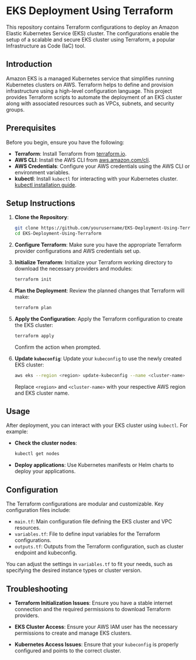 # EKS Deployment Using Terraform

This repository contains Terraform configurations to deploy an Amazon Elastic Kubernetes Service (EKS) cluster. The configurations enable the setup of a scalable and secure EKS cluster using Terraform, a popular Infrastructure as Code (IaC) tool.

## Introduction

Amazon EKS is a managed Kubernetes service that simplifies running Kubernetes clusters on AWS. Terraform helps to define and provision infrastructure using a high-level configuration language. This project provides Terraform scripts to automate the deployment of an EKS cluster along with associated resources such as VPCs, subnets, and security groups.

## Prerequisites

Before you begin, ensure you have the following:

- **Terraform**: Install Terraform from [terraform.io](https://www.terraform.io/downloads.html).
- **AWS CLI**: Install the AWS CLI from [aws.amazon.com/cli](https://aws.amazon.com/cli/).
- **AWS Credentials**: Configure your AWS credentials using the AWS CLI or environment variables.
- **kubectl**: Install `kubectl` for interacting with your Kubernetes cluster. [kubectl installation guide](https://kubernetes.io/docs/tasks/tools/install-kubectl/).

## Setup Instructions

1. **Clone the Repository**:
   ```bash
   git clone https://github.com/yourusername/EKS-Deployment-Using-Terraform.git
   cd EKS-Deployment-Using-Terraform
   ```

2. **Configure Terraform**:
   Make sure you have the appropriate Terraform provider configurations and AWS credentials set up. 

3. **Initialize Terraform**:
   Initialize your Terraform working directory to download the necessary providers and modules:
   ```bash
   terraform init
   ```

4. **Plan the Deployment**:
   Review the planned changes that Terraform will make:
   ```bash
   terraform plan
   ```

5. **Apply the Configuration**:
   Apply the Terraform configuration to create the EKS cluster:
   ```bash
   terraform apply
   ```
   Confirm the action when prompted.

6. **Update `kubeconfig`**:
   Update your `kubeconfig` to use the newly created EKS cluster:
   ```bash
   aws eks --region <region> update-kubeconfig --name <cluster-name>
   ```
   Replace `<region>` and `<cluster-name>` with your respective AWS region and EKS cluster name.

## Usage

After deployment, you can interact with your EKS cluster using `kubectl`. For example:

- **Check the cluster nodes**:
  ```bash
  kubectl get nodes
  ```

- **Deploy applications**:
  Use Kubernetes manifests or Helm charts to deploy your applications.

## Configuration

The Terraform configurations are modular and customizable. Key configuration files include:

- `main.tf`: Main configuration file defining the EKS cluster and VPC resources.
- `variables.tf`: File to define input variables for the Terraform configurations.
- `outputs.tf`: Outputs from the Terraform configuration, such as cluster endpoint and kubeconfig.

You can adjust the settings in `variables.tf` to fit your needs, such as specifying the desired instance types or cluster version.

## Troubleshooting

- **Terraform Initialization Issues**:
  Ensure you have a stable internet connection and the required permissions to download Terraform providers.

- **EKS Cluster Access**:
  Ensure your AWS IAM user has the necessary permissions to create and manage EKS clusters.

- **Kubernetes Access Issues**:
  Ensure that your `kubeconfig` is properly configured and points to the correct cluster.
